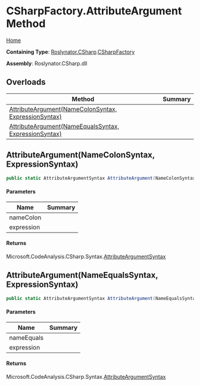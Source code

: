 # CSharpFactory\.AttributeArgument Method

[Home](../../../../README.md)

**Containing Type**: [Roslynator.CSharp](../../README.md)\.[CSharpFactory](../README.md)

**Assembly**: Roslynator\.CSharp\.dll

## Overloads

| Method | Summary |
| ------ | ------- |
| [AttributeArgument(NameColonSyntax, ExpressionSyntax)](#Roslynator_CSharp_CSharpFactory_AttributeArgument_Microsoft_CodeAnalysis_CSharp_Syntax_NameColonSyntax_Microsoft_CodeAnalysis_CSharp_Syntax_ExpressionSyntax_) | |
| [AttributeArgument(NameEqualsSyntax, ExpressionSyntax)](#Roslynator_CSharp_CSharpFactory_AttributeArgument_Microsoft_CodeAnalysis_CSharp_Syntax_NameEqualsSyntax_Microsoft_CodeAnalysis_CSharp_Syntax_ExpressionSyntax_) | |

## AttributeArgument\(NameColonSyntax, ExpressionSyntax\)<a name="Roslynator_CSharp_CSharpFactory_AttributeArgument_Microsoft_CodeAnalysis_CSharp_Syntax_NameColonSyntax_Microsoft_CodeAnalysis_CSharp_Syntax_ExpressionSyntax_"></a>

```csharp
public static AttributeArgumentSyntax AttributeArgument(NameColonSyntax nameColon, ExpressionSyntax expression)
```

#### Parameters

| Name | Summary |
| ---- | ------- |
| nameColon | |
| expression | |

#### Returns

Microsoft\.CodeAnalysis\.CSharp\.Syntax\.[AttributeArgumentSyntax](https://docs.microsoft.com/en-us/dotnet/api/microsoft.codeanalysis.csharp.syntax.attributeargumentsyntax)

## AttributeArgument\(NameEqualsSyntax, ExpressionSyntax\)<a name="Roslynator_CSharp_CSharpFactory_AttributeArgument_Microsoft_CodeAnalysis_CSharp_Syntax_NameEqualsSyntax_Microsoft_CodeAnalysis_CSharp_Syntax_ExpressionSyntax_"></a>

```csharp
public static AttributeArgumentSyntax AttributeArgument(NameEqualsSyntax nameEquals, ExpressionSyntax expression)
```

#### Parameters

| Name | Summary |
| ---- | ------- |
| nameEquals | |
| expression | |

#### Returns

Microsoft\.CodeAnalysis\.CSharp\.Syntax\.[AttributeArgumentSyntax](https://docs.microsoft.com/en-us/dotnet/api/microsoft.codeanalysis.csharp.syntax.attributeargumentsyntax)

